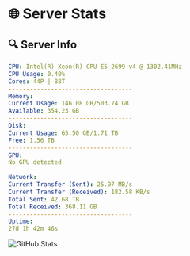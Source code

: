 # 🌐 Server Stats
## 🔍 Server Info
```yaml
CPU: Intel(R) Xeon(R) CPU E5-2699 v4 @ 1302.41MHz
CPU Usage: 0.40%
Cores: 44P | 88T
-----------------------------------
Memory:
Current Usage: 146.08 GB/503.74 GB
Available: 354.23 GB
-----------------------------------
Disk:
Current Usage: 65.50 GB/1.71 TB
Free: 1.56 TB
-----------------------------------
GPU:
No GPU detected
-----------------------------------
Network:
Current Transfer (Sent): 25.97 MB/s
Current Transfer (Received): 182.58 KB/s
Total Sent: 42.68 TB
Total Received: 368.11 GB
-----------------------------------
Uptime:
27d 1h 42m 46s
```
![GitHub Stats](https://img.shields.io/badge/Updated-2025-04-03_23:05:35-blue)